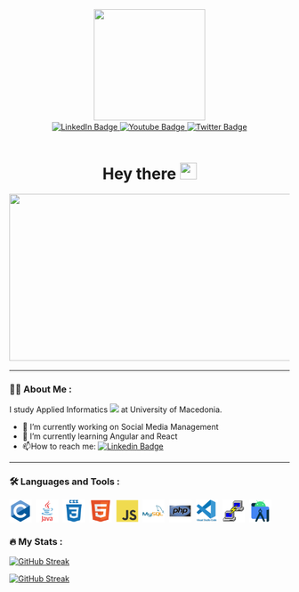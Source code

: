 <div id="header" align="center">
  <img src="https://media.giphy.com/media/paTz7UZbPfTZFRYnnB/giphy.gif" width="200px" height="200px"/>
</div>

<div id="badges" align="center">
  <a href="https://www.linkedin.com/in/apostolia-maria-sofianopoulou-392103211">
    <img src="https://img.shields.io/badge/LinkedIn-blue?style=for-the-badge&logo=linkedin&logoColor=white" alt="LinkedIn Badge"/>
  </a>
  <a href="your-youtube-URL">
    <img src="https://img.shields.io/badge/YouTube-red?style=for-the-badge&logo=youtube&logoColor=white" alt="Youtube Badge"/>
  </a>
  <a href="your-twitter-URL">
    <img src="https://img.shields.io/badge/Twitter-blue?style=for-the-badge&logo=twitter&logoColor=white" alt="Twitter Badge"/>
  </a>
</div>

<img src="https://komarev.com/ghpvc/?username=Sofianopoulou&style=flat-square&color=blue" alt=""/>

<h1 align="center">
  Hey there
  <img src="https://media.giphy.com/media/hvRJCLFzcasrR4ia7z/giphy.gif" width="30px" height="30px"/>
</h1>

<div align="center">
  <img src="https://media.giphy.com/media/dWesBcTLavkZuG35MI/giphy.gif" width="600" height="300"/>
</div>

---

### :woman_technologist: About Me :
I study Applied Informatics <img src="https://media.giphy.com/media/WUlplcMpOCEmTGBtBW/giphy.gif" width="30"> at University of Macedonia.

- 🔭 I’m currently working on Social Media Management
- 🌱 I’m currently learning Angular and React
- :mailbox:How to reach me: [![Linkedin Badge](https://img.shields.io/badge/-kakbar-blue?style=flat&logo=Linkedin&logoColor=white)](https://www.linkedin.com/in/apostolia-maria-sofianopoulou-392103211)

---

### :hammer_and_wrench: Languages and Tools :
<div>
  <img src="https://github.com/devicons/devicon/blob/master/icons/c/c-original.svg" title="C" alt="C" width="40" height="40"/>&nbsp;
  <img src="https://github.com/devicons/devicon/blob/master/icons/java/java-original-wordmark.svg" title="Java" alt="Java" width="40" height="40"/>&nbsp;
  <img src="https://github.com/devicons/devicon/blob/master/icons/css3/css3-plain-wordmark.svg"  title="CSS3" alt="CSS" width="40" height="40"/>&nbsp;
  <img src="https://github.com/devicons/devicon/blob/master/icons/html5/html5-original.svg" title="HTML5" alt="HTML" width="40" height="40"/>&nbsp;
  <img src="https://github.com/devicons/devicon/blob/master/icons/javascript/javascript-original.svg" title="JavaScript" alt="JavaScript" width="40" height="40"/>&nbsp;
  <img src="https://github.com/devicons/devicon/blob/master/icons/mysql/mysql-original-wordmark.svg" title="MySQL"  alt="MySQL" width="40" height="40"/>&nbsp;
  <img src="https://github.com/devicons/devicon/blob/master/icons/php/php-original.svg" title="php" alt="php" width="40" height="40"/>&nbsp;
    <img src="https://github.com/devicons/devicon/blob/master/icons/vscode/vscode-original-wordmark.svg" title="VSCode"  alt="VSCode" width="40" height="40"/>&nbsp;
  <img src="https://github.com/devicons/devicon/blob/master/icons/putty/putty-original.svg" title="Putty" alt="Putty" width="40" height="40"/>&nbsp;
  <img src="https://github.com/devicons/devicon/blob/master/icons/androidstudio/androidstudio-original.svg" title="AndroidStudio" alt="AndroidStudio" width="40" height="40"/>&nbsp;
</div>

### :fire: My Stats :
[![GitHub Streak](http://github-readme-streak-stats.herokuapp.com?user=Sofianopoulou&theme=dark&background=000000)](https://git.io/streak-stats)

[![GitHub Streak](http://github-readme-streak-stats.herokuapp.com?user=Sofianopoulou&theme=github-green-purple)](https://git.io/streak-stats)

<!--
**Sofianopoulou/Sofianopoulou** is a ✨ _special_ ✨ repository because its `README.md` (this file) appears on your GitHub profile.

Here are some ideas to get you started:

- 🔭 I’m currently working on ...
- 🌱 I’m currently learning ...
- 👯 I’m looking to collaborate on ...
- 🤔 I’m looking for help with ...
- :zap: In my free time, I solve problems on GeeksforGeeks and read tech articles.
- :telescope: I’m working as a Software Engineer and contributing to frontend and backend for building web applications.
- :seedling: Exploring Technical Content Writing.
- 💬 Ask me about ...
- 📫 How to reach me: ...
- 😄 Pronouns: ...
- ⚡ Fun fact: ...
-->
